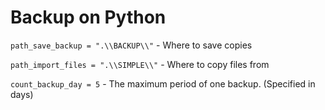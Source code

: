 # Backup on Python

```path_save_backup = ".\\BACKUP\\"``` - Where to save copies

```path_import_files = ".\\SIMPLE\\"``` - Where to copy files from

```count_backup_day = 5``` - The maximum period of one backup. (Specified in days)
